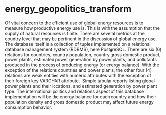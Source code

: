 # energy_geopolitics_transform
Of vital concern to the efficient use of global energy resources is to measure how productive energy use is. This is with the assumption that the supply of natural resources is finite. There are several metrics at the country level that may be pertinent in the discussion of global energy use.  The database itself is a collection of tuples implemented on a relational database management system (RDBMS), here PostgreSQL. There are six (6) relations for countries, country population, country gross domestic product, power plants, estimated power generation by power plants, and pollutants produced in the process of producing energy (or energy balance). With the exception of the relations countries and power plants, the other four (4) relations are weak entities with numeric attributes with the exception of their foreign key VARCHAR attribute.  Simple tabular reports listing global power plants and their locations, and estimated generation by power plant type. The international politics and relations aspect of this database implementation will be the energy balance for each country and how their population density and gross domestic product may affect future energy consumption behavior.

